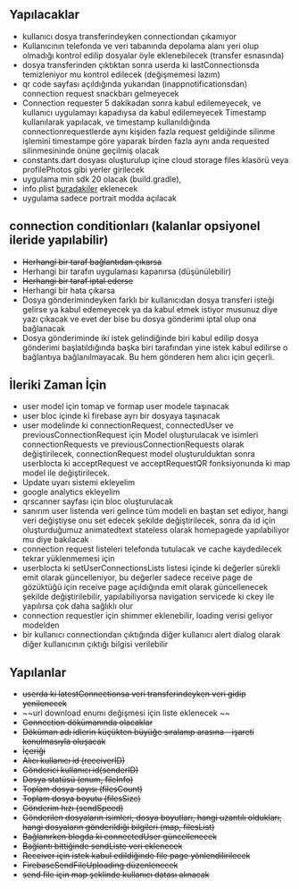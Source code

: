 
## Yapılacaklar
 - kullanıcı dosya transferindeyken connectiondan çıkamıyor
 - Kullanıcının telefonda ve veri tabanında depolama alanı yeri olup olmadığı kontrol edilip dosyalar öyle eklenebilecek (transfer esnasında)
 - dosya transferinden çıktıktan sonra userda ki lastConnectionsda temizleniyor mu kontrol edilecek (değişmemesi lazım)
 - qr code sayfası açıldığında yukarıdan (inappnotificationsdan) connection request snackbarı gelmeyecek
 - Connection requester 5 dakikadan sonra kabul edilemeyecek, ve kullanıcı uygulamayı kapadıysa da kabul edilemeyecek
Timestamp kullanılarak yapılacak, ve timestamp kullanıldığında connectionrequestlerde aynı kişiden fazla request geldiğinde silinme işlemini timestampe göre yaparak birden fazla aynı anda requested silinmesininde önüne geçilmiş olacak
 - constants.dart dosyası oluşturulup içine cloud storage files klasörü veya profilePhotos gibi yerler girilecek
 - uygulama min sdk 20 olacak (build.gradle),
 - info.plist [buradakiler](https://pub.dev/packages/qr_code_scanner) eklenecek
 - uygulama sadece portrait modda açılacak

## connection conditionları (kalanlar opsiyonel ileride yapılabilir)
 - ~~Herhangi bir taraf bağlantıdan çıkarsa~~
 - Herhangi bir tarafın uygulaması kapanırsa (düşünülebilir)
 - ~~Herhangi bir taraf iptal ederse~~
 - Herhangi bir hata çıkarsa
 - Dosya gönderimindeyken farklı bir kullanıcıdan dosya transferi isteği gelirse ya kabul edemeyecek ya da kabul etmek istiyor musunuz diye yazı çıkacak ve evet der bise bu dosya gönderimi iptal olup ona bağlanacak
 - Dosya gönderiminde iki istek gelindiğinde biri kabul edilip dosya gönderimi başlatıldığında başka biri tarafından yine istek kabul edilirse o bağlantıya bağlanılmayacak. Bu hem gönderen hem alıcı için geçerli.
## İleriki Zaman İçin
 - user model için tomap ve formap user modele taşınacak
 - user bloc içinde ki firebase ayrı bir dosyaya taşınacak
 - user modelinde ki connectionRequest, connectedUser ve previousConnectionRequest için Model oluşturulacak ve isimleri connectionRequests ve previousConnectionRequests olarak değiştirilecek, connectionRequest model oluşturulduktan sonra userblocta ki acceptRequest ve acceptRequestQR fonksiyonunda ki map model ile değiştirilecek.
 - Update uyarı sistemi ekleyelim
 - google analytics ekleyelim
 - qrscanner sayfası için bloc oluşturulacak
 - sanırım user listenda veri gelince tüm modeli en baştan set ediyor, hangi veri değiştiyse onu set edecek şekilde değiştirilecek, sonra da id için oluşturduğumuz animatedtext stateless olarak homepagede yapılabiliyor mu diye bakılacak
 - connection request listeleri telefonda tutulacak ve cache kaydedilecek tekrar yüklenmemesi için
 - userblocta ki setUserConnectionsLists listesi içinde ki değerler sürekli emit olarak güncelleniyor, bu değerler sadece receive page de gözüktüğü için receive page açıldığında emit olarak güncellenecek şekilde değiştirilebilir, yapılabiliyorsa navigation servicede ki ckey ile yapılırsa çok daha sağlıklı olur
 - connection requestler için shimmer eklenebilir,  loading verisi geliyor modelden
 - bir kullanıcı connectiondan çıktığında diğer kullanıcı alert dialog olarak diğer kullanıcının çıktığı bilgisi verilebilir

## Yapılanlar

 - ~~userda ki latestConnectionsa veri transferindeyken veri gidip yenilenecek~~
 - ~~url download enumı değişmesi için liste eklenecek ~~
 - ~~Connection dökümanında olacaklar~~
 - ~~Döküman adı idlerin küçükten büyüğe sıralanıp arasına - işareti konulmasıyla oluşacak~~
 - ~~İçeriği~~
 - ~~Alıcı kullanıcı id (receiverID)~~
 - ~~Gönderici kullanıcı id(senderID)~~
 - ~~Dosya statüsü  (enum, fileInfo)~~
 - ~~Toplam dosya sayısı (filesCount)~~
 - ~~Toplam dosya boyutu (filesSize)~~
 - ~~Gönderim hızı (sendSpeed)~~
 - ~~Gönderilen dosyaların isimleri, dosya boyutları, hangi uzantılı oldukları, hangi dosyaların gönderildiği bilgileri (map, filesList)~~
 - ~~Bağlanırken blogda ki connectedUser güncellenecek~~
 - ~~Bağlantı bittiğinde sendListe veri eklenecek~~
 - ~~Receiver için istek kabul edildiğinde file page yönlendilirilecek~~
 - ~~FirebaseSendFileUploading düzenlenecek~~
 - ~~send file için map şeklinde kullanıcı datası alınacak~~

